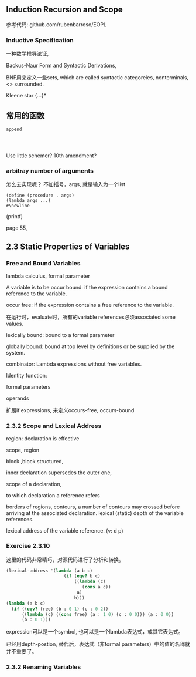 ## Induction Recursion and Scope
参考代码: github.com/rubenbarroso/EOPL

### Inductive Specification

一种数学推导论证,

Backus-Naur Form and Syntactic Derivations,

BNF用来定义一些sets, which are called syntactic categoreies, nonterminals, <> surrounded.

Kleene star {...}*

## 常用的函数

```
append




```

Use little schemer?
10th amendment?

### arbitray number of arguments
怎么去实现呢？
不加括号，args, 就是输入为一个list
```
(define (procedure . args)
(lambda args ...)
#\newline

```
(printf)

page 55,

## 2.3 Static Properties of Variables
### Free and Bound Variables
lambda calculus,
formal parameter

A variable is to be occur bound: if the expression contains a bound reference to the variable.

occur free: if the expression contains a free reference to the variable.

在运行时，evaluate时，所有的variable references必须associated some values.

lexically bound: bound to a formal parameter

globally bound: bound at top level by definitions or be supplied by the system.

combinator: Lambda expressions without free variables.

Identity function:

formal parameters

operands

扩展if expressions, 来定义occurs-free, occurs-bound

### 2.3.2 Scope and Lexical Address
region: declaration is effective

scope, region

block ,block structured,

inner declaration supersedes the outer one,

scope of a declaration,

to which declaration a reference refers 

borders of regions, contours, a number of contours may crossed before arriving at the associated declaration. lexical (static) depth of the variable references.

lexical address of the variable reference.
(v: d p)

### Exercise 2.3.10
这里的代码非常精巧，对源代码进行了分析和转换。

```scheme
(lexical-address '(lambda (a b c)                                              
                      (if (eqv? b c)                                             
                          ((lambda (c)                                           
                             (cons a c))                                         
                           a)                                                    
                          b)))                                                   
(lambda (a b c)                                                                  
  (if ((eqv? free) (b : 0 1) (c : 0 2))                                          
      ((lambda (c) ((cons free) (a : 1 0) (c : 0 0))) (a : 0 0))                 
      (b : 0 1)))  
```
expression可以是一个symbol, 也可以是一个lambda表达式，或其它表达式。

已经用depth-postion, 替代后，表达式（非formal parameters）中的值的名称就并不重要了。

### 2.3.2 Renaming Variables


